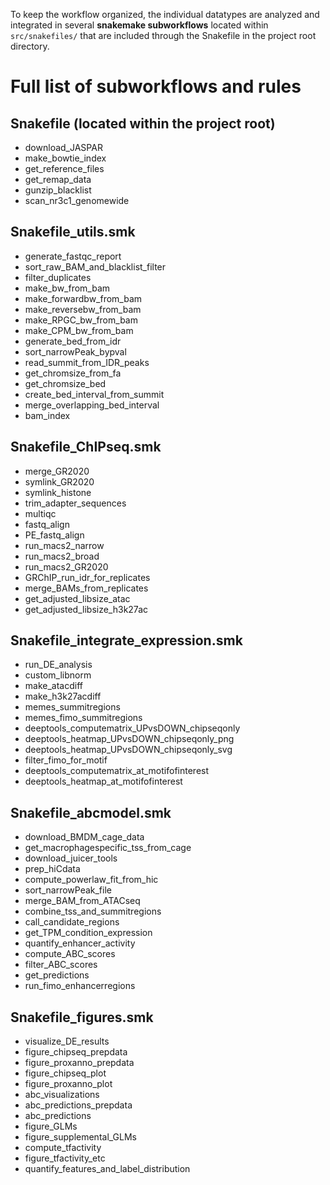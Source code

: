 To keep the workflow organized, the individual datatypes are analyzed and integrated in several **snakemake subworkflows** located within `src/snakefiles/` that are included through the Snakefile in the project root directory.  

# Full list of subworkflows and rules 

## Snakefile (located within the project root)
* download_JASPAR
* make_bowtie_index
* get_reference_files
* get_remap_data
* gunzip_blacklist
* scan_nr3c1_genomewide

## Snakefile_utils.smk 
* generate_fastqc_report
* sort_raw_BAM_and_blacklist_filter
* filter_duplicates
* make_bw_from_bam
* make_forwardbw_from_bam
* make_reversebw_from_bam
* make_RPGC_bw_from_bam
* make_CPM_bw_from_bam
* generate_bed_from_idr
* sort_narrowPeak_bypval
* read_summit_from_IDR_peaks
* get_chromsize_from_fa
* get_chromsize_bed
* create_bed_interval_from_summit
* merge_overlapping_bed_interval
* bam_index

## Snakefile_ChIPseq.smk
* merge_GR2020
* symlink_GR2020
* symlink_histone
* trim_adapter_sequences
* multiqc
* fastq_align
* PE_fastq_align
* run_macs2_narrow
* run_macs2_broad
* run_macs2_GR2020
* GRChIP_run_idr_for_replicates
* merge_BAMs_from_replicates
* get_adjusted_libsize_atac
* get_adjusted_libsize_h3k27ac

## Snakefile_integrate_expression.smk 
* run_DE_analysis
* custom_libnorm
* make_atacdiff
* make_h3k27acdiff
* memes_summitregions
* memes_fimo_summitregions
* deeptools_computematrix_UPvsDOWN_chipseqonly
* deeptools_heatmap_UPvsDOWN_chipseqonly_png
* deeptools_heatmap_UPvsDOWN_chipseqonly_svg
* filter_fimo_for_motif
* deeptools_computematrix_at_motifofinterest
* deeptools_heatmap_at_motifofinterest

## Snakefile_abcmodel.smk
* download_BMDM_cage_data
* get_macrophagespecific_tss_from_cage
* download_juicer_tools
* prep_hiCdata
* compute_powerlaw_fit_from_hic
* sort_narrowPeak_file
* merge_BAM_from_ATACseq
* combine_tss_and_summitregions
* call_candidate_regions
* get_TPM_condition_expression
* quantify_enhancer_activity
* compute_ABC_scores
* filter_ABC_scores
* get_predictions
* run_fimo_enhancerregions

## Snakefile_figures.smk 
* visualize_DE_results
* figure_chipseq_prepdata
* figure_proxanno_prepdata
* figure_chipseq_plot
* figure_proxanno_plot
* abc_visualizations
* abc_predictions_prepdata
* abc_predictions
* figure_GLMs
* figure_supplemental_GLMs
* compute_tfactivity
* figure_tfactivity_etc
* quantify_features_and_label_distribution

